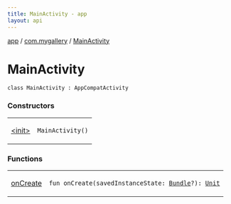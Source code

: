 ```yaml
---
title: MainActivity - app
layout: api
---
```


<div class='api-docs-breadcrumbs'><a href="../../index.html">app</a> / <a href="../index.html">com.mygallery</a> / <a href=".">MainActivity</a></div>

# MainActivity

<div class="signature"><code><span class="keyword">class </span><span class="identifier">MainActivity</span>&nbsp;<span class="symbol">:</span>&nbsp;<span class="identifier">AppCompatActivity</span></code></div>

### Constructors

<table class="api-docs-table">
<tbody>
<tr>
<td markdown="1">

<a href="-init-.html">&lt;init&gt;</a>


</td>
<td markdown="1">
<div class="signature"><code><span class="identifier">MainActivity</span><span class="symbol">(</span><span class="symbol">)</span></code></div>

</td>
</tr>
</tbody>
</table>

### Functions

<table class="api-docs-table">
<tbody>
<tr>
<td markdown="1">

<a href="on-create.html">onCreate</a>


</td>
<td markdown="1">
<div class="signature"><code><span class="keyword">fun </span><span class="identifier">onCreate</span><span class="symbol">(</span><span class="parameterName" id="com.mygallery.ui.main.MainActivity$onCreate(android.os.Bundle)/savedInstanceState">savedInstanceState</span><span class="symbol">:</span>&nbsp;<a href="https://developer.android.com/reference/android/os/Bundle.html"><span class="identifier">Bundle</span></a><span class="symbol">?</span><span class="symbol">)</span><span class="symbol">: </span><a href="https://kotlinlang.org/api/latest/jvm/stdlib/kotlin/-unit/index.html"><span class="identifier">Unit</span></a></code></div>

</td>
</tr>
</tbody>
</table>
